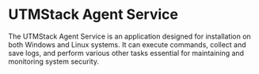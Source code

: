 # UTMStack Agent Service
The UTMStack Agent Service is an application designed for installation on both Windows and Linux systems. It can execute commands, collect and save logs, and perform various other tasks essential for maintaining and monitoring system security.

